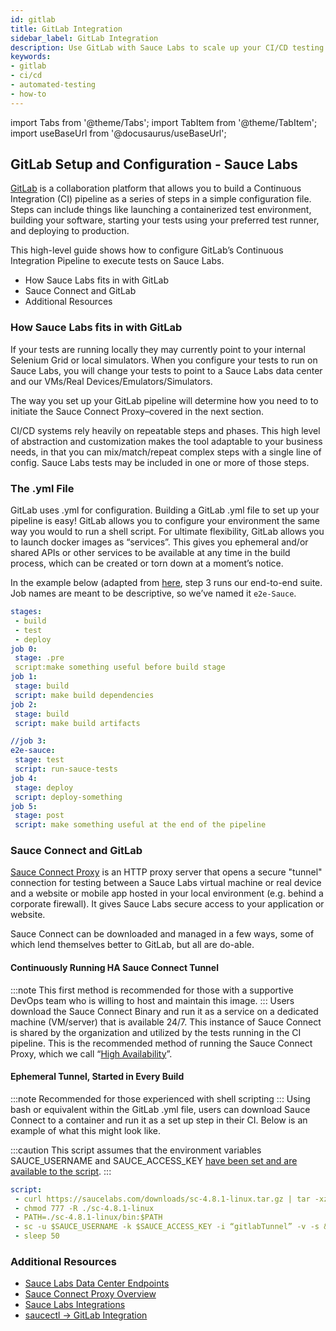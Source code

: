 ```yaml
---
id: gitlab
title: GitLab Integration
sidebar_label: GitLab Integration
description: Use GitLab with Sauce Labs to scale up your CI/CD testing process
keywords:
- gitlab
- ci/cd
- automated-testing
- how-to
---
```


import Tabs from '@theme/Tabs';
import TabItem from '@theme/TabItem';
import useBaseUrl from '@docusaurus/useBaseUrl';

## GitLab Setup and Configuration - Sauce Labs

[GitLab](https://about.gitlab.com/) is a collaboration platform that allows you to build a Continuous Integration (CI) pipeline as a series of steps in a simple configuration file. Steps can include things like launching a containerized test environment, building your software, starting your tests using your preferred test runner, and deploying to production.

This high-level guide shows how to configure GitLab’s Continuous Integration Pipeline to execute tests on Sauce Labs.

* How Sauce Labs fits in with GitLab
* Sauce Connect and GitLab
* Additional Resources

###  How Sauce Labs fits in with GitLab

If your tests are running locally they may currently point to your internal Selenium Grid or local simulators. When you configure your tests to run on Sauce Labs, you will change your tests to point to a Sauce Labs data center and our VMs/Real Devices/Emulators/Simulators.

The way you set up your GitLab pipeline will determine how you need to to initiate the Sauce Connect Proxy–covered in the next section.

CI/CD systems rely heavily on repeatable steps and phases. This high level of abstraction and customization makes the tool adaptable to your business needs, in that you can mix/match/repeat complex steps with a single line of config. Sauce Labs tests may be included in one or more of those steps.

### The .yml File
GitLab uses .yml for configuration. Building a GitLab .yml file to set up your pipeline is easy! GitLab allows you to configure your environment the same way you would to run a shell script. For ultimate flexibility, GitLab allows you to launch docker images as “services”. This gives you ephemeral and/or shared APIs or other services to be available at any time in the build process, which can be created or torn down at a moment’s notice.

In the example below (adapted from [here](https://gitlab.com/gitlab-org/gitlab/-/blob/e042b023f461be91c62d95dfd1de4547e1a8c572/doc/ci/yaml/README.md), step 3 runs our end-to-end suite. Job names are meant to be descriptive, so we’ve named it ```e2e-Sauce```.


```yaml title="gitlab.yml"
stages:
 - build
 - test
 - deploy
job 0:
 stage: .pre
 script:make something useful before build stage
job 1:
 stage: build
 script: make build dependencies
job 2:
 stage: build
 script: make build artifacts

//job 3:
e2e-sauce:
 stage: test
 script: run-sauce-tests
job 4:
 stage: deploy
 script: deploy-something
job 5:
 stage: post
 script: make something useful at the end of the pipeline
```
### Sauce Connect and GitLab

[Sauce Connect Proxy](/secure-connections/sauce-connect) is an HTTP proxy server that opens a secure "tunnel" connection for testing between a Sauce Labs virtual machine or real device and a website or mobile app hosted in your local environment (e.g. behind a corporate firewall). It gives Sauce Labs secure access to your application or website.

Sauce Connect can be downloaded and managed in a few ways, some of which lend themselves better to GitLab, but all are do-able.

#### Continuously Running HA Sauce Connect Tunnel
:::note
This first method is recommended for those with a supportive DevOps team who is willing to host and maintain this image.
:::
Users download the Sauce Connect Binary and run it as a service on a dedicated machine (VM/server) that is available 24/7. This instance of Sauce Connect is shared by the organization and utilized by the tests running in the CI pipeline. This is the recommended method of running the Sauce Connect Proxy, which we call “[High Availability](/secure-connections/sauce-connect/setup-configuration/high-availability)”.

#### Ephemeral Tunnel, Started in Every Build
:::note
Recommended for those experienced with shell scripting
:::
Using bash or equivalent within the GitLab .yml file, users can download Sauce Connect to a container and run it as a set up step in their CI. Below is an example of what this might look like.

:::caution
This script assumes that the environment variables SAUCE_USERNAME and SAUCE_ACCESS_KEY [have been set and are available to the script](/basics/environment-variables/).
:::

```yaml title="gitlab-sc.yml"
script:
 - curl https://saucelabs.com/downloads/sc-4.8.1-linux.tar.gz | tar -xz
 - chmod 777 -R ./sc-4.8.1-linux
 - PATH=./sc-4.8.1-linux/bin:$PATH
 - sc -u $SAUCE_USERNAME -k $SAUCE_ACCESS_KEY -i “gitlabTunnel” -v -s &
 - sleep 50
```

### Additional Resources

* [Sauce Labs Data Center Endpoints](/basics/data-center-endpoints/)
* [Sauce Connect Proxy Overview](https://saucelabs.com/resources/white-papers/sauce-connect-proxy-security-overview)
* [Sauce Labs Integrations](/integrations-overview/)
* [saucectl -> GitLab Integration](/dev/cli/saucectl/usage/ci/gitlab/)
